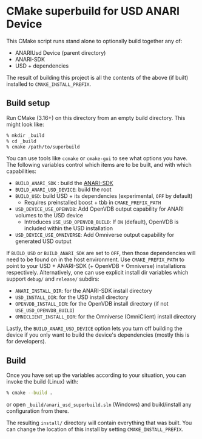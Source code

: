 # CMake superbuild for USD ANARI Device

This CMake script runs stand alone to optionally build together any of:

- ANARIUsd Device (parent directory)
- ANARI-SDK
- USD + dependencies

The result of building this project is all the contents of the above (if built)
installed to `CMAKE_INSTALL_PREFIX`.

## Build setup

Run CMake (3.16+) on this directory from an empty build directory. This might
look like:

```bash
% mkdir _build
% cd _build
% cmake /path/to/superbuild
```

You can use tools like `ccmake` or `cmake-gui` to see what options you have. The
following variables control which items are to be built, and with which capabilities:

- `BUILD_ANARI_SDK` : build the [ANARI-SDK](https://github.com/KhronosGroup/ANARI-SDK)
- `BUILD_ANARI_USD_DEVICE`: build the root
- `BUILD_USD`: build USD + its dependencies (experimental, `OFF` by default)
    - Requires preinstalled boost + tbb in `CMAKE_PREFIX_PATH`
- `USD_DEVICE_USE_OPENVDB`: Add OpenVDB output capability for ANARI volumes to the USD device
    - Introduces `USE_USD_OPENVDB_BUILD`: If `ON` (default), OpenVDB is included within the USD installation
- `USD_DEVICE_USE_OMNIVERSE`: Add Omniverse output capability for generated USD output

If `BUILD_USD` or `BUILD_ANARI_SDK` are set to `OFF`, then those dependencies
will need to be found on in the host environment. Use `CMAKE_PREFIX_PATH` to
point to your USD + ANARI-SDK (+ OpenVDB + Omniverse) installations respectively. Alternatively,
one can use explicit install dir variables which support `debug/` and `release/` subdirs:

- `ANARI_INSTALL_DIR`: for the ANARI-SDK install directory
- `USD_INSTALL_DIR`: for the USD install directory
- `OPENVDB_INSTALL_DIR`: for the OpenVDB install directory (if not `USE_USD_OPENVDB_BUILD`)
- `OMNICLIENT_INSTALL_DIR`: for the Omniverse (OmniClient) install directory

Lastly, the `BUILD_ANARI_USD_DEVICE` option lets you turn off building the device if you
only want to build the device's dependencies (mostly this is for developers).

## Build

Once you have set up the variables according to your situation, you can invoke the build (Linux) with:

```bash
% cmake --build .
```

or open `_build/anari_usd_superbuild.sln` (Windows) and build/install any configuration from there.

The resulting `install/` directory will contain everything that was built. You
can change the location of this install by setting `CMAKE_INSTALL_PREFIX`.
